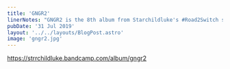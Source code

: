 ```yaml
---
title: 'GNGR2'
linerNotes: "GNGR2 is the 8th album from Starchildluke's #Road2Switch series. It's the sequel to GENGARTAPE with a nod to anime series, Silent Mobius. This time, 93% of all proceeds go to the #Road2Switch fund and 7% goes to the Pea Foundation. ----- In front of me Raphael. Behind me, Gabriel. On my right Michael. On my left, Uriel. Five shining stars surrounding my four side raise flare. Six shining stars shine in the light pillar. Ater malkt va geblar ve deduler lu aurlam amen."
pubDate: '31 Jul 2019'
layout: '../../layouts/BlogPost.astro'
image: 'gngr2.jpg'
---
```


https://strrchildluke.bandcamp.com/album/gngr2
